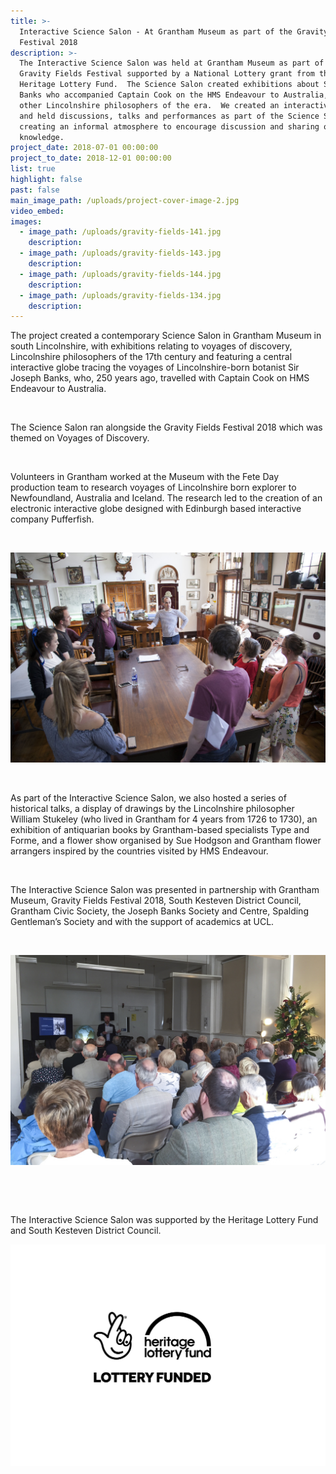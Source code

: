 ```yaml
---
title: >-
  Interactive Science Salon - At Grantham Museum as part of the Gravity Fields
  Festival 2018
description: >-
  The Interactive Science Salon was held at Grantham Museum as part of the
  Gravity Fields Festival supported by a National Lottery grant from the
  Heritage Lottery Fund.  The Science Salon created exhibitions about Sir Joseph
  Banks who accompanied Captain Cook on the HMS Endeavour to Australia, and
  other Lincolnshire philosophers of the era.  We created an interactive globe
  and held discussions, talks and performances as part of the Science Salon,
  creating an informal atmosphere to encourage discussion and sharing of
  knowledge.
project_date: 2018-07-01 00:00:00
project_to_date: 2018-12-01 00:00:00
list: true
highlight: false
past: false
main_image_path: /uploads/project-cover-image-2.jpg
video_embed:
images:
  - image_path: /uploads/gravity-fields-141.jpg
    description:
  - image_path: /uploads/gravity-fields-143.jpg
    description:
  - image_path: /uploads/gravity-fields-144.jpg
    description:
  - image_path: /uploads/gravity-fields-134.jpg
    description:
---
```


The project created a contemporary Science Salon in Grantham Museum in south Lincolnshire, with exhibitions relating to voyages of discovery, Lincolnshire philosophers of the 17th century and featuring a central interactive globe tracing the voyages of Lincolnshire-born botanist Sir Joseph Banks, who, 250 years ago, travelled with Captain Cook on HMS Endeavour to Australia.

&nbsp;

The Science Salon ran alongside the Gravity Fields Festival 2018 which was themed on Voyages of Discovery.

&nbsp;

Volunteers in Grantham worked at the Museum with the Fete Day production team to research voyages of Lincolnshire born explorer to Newfoundland, Australia and Iceland. The research led to the creation of an electronic interactive globe designed with Edinburgh based interactive company Pufferfish.

&nbsp;

![](/uploads/hlf-image-15.jpg)

&nbsp;

As part of the Interactive Science Salon, we also hosted a series of historical talks, a display of drawings by the Lincolnshire philosopher William Stukeley (who lived in Grantham for 4 years from 1726 to 1730), an exhibition of antiquarian books by Grantham-based specialists Type and Forme, and a flower show organised by Sue Hodgson and Grantham flower arrangers inspired by the countries visited by HMS Endeavour.

&nbsp;

The Interactive Science Salon was presented in partnership with Grantham Museum, Gravity Fields Festival 2018, South Kesteven District Council, Grantham Civic Society, the Joseph Banks Society and Centre, Spalding Gentleman’s Society and with the support of academics at UCL.

&nbsp;

![](/uploads/gravity-fields-131.jpg)

&nbsp;

&nbsp;

The Interactive Science Salon was supported by the Heritage Lottery Fund and South Kesteven District Council.

![](/uploads/english-compact-cmyk-1.jpg)